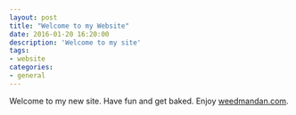 ```yaml
---
layout: post
title: "Welcome to my Website"
date: 2016-01-20 16:20:00
description: 'Welcome to my site'
tags:
- website
categories:
- general
---
```


Welcome to my new site. Have fun and get baked. Enjoy [weedmandan.com](http://weedmandan.com/). 
